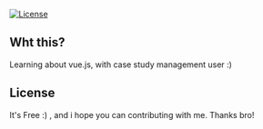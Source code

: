 [![License](https://poser.pugx.org/october/october/license.svg)](#)

## Wht this?

Learning about vue.js, with case study management user :)

## License

It's Free :) , and i hope you can contributing with me. Thanks bro!